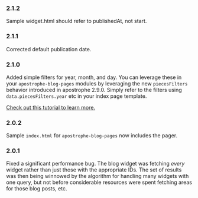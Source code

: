 ### 2.1.2

Sample widget.html should refer to publishedAt, not start.

### 2.1.1

Corrected default publication date.

### 2.1.0

Added simple filters for year, month, and day. You can leverage these in your `apostrophe-blog-pages` modules by leveraging the new `piecesFilters` behavior introduced in apostrophe 2.9.0. Simply refer to the filters using `data.piecesFilters.year` etc in your index page template.

[Check out this tutorial to learn more.](http://apostrophecms.org/docs/tutorials/intermediate/cursors.html#creating-filter-u-i-with-code-apostrophe-pieces-pages-code)

### 2.0.2

Sample `index.html` for `apostrophe-blog-pages` now includes the pager.

### 2.0.1

Fixed a significant performance bug. The blog widget was fetching *every* widget rather than just those with the appropriate IDs. The set of results was then being winnowed by the algorithm for handling many widgets with one query, but not before considerable resources were spent fetching areas for those blog posts, etc.
